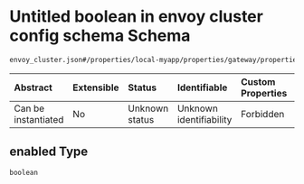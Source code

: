 # Untitled boolean in envoy cluster config schema Schema

```txt
envoy_cluster.json#/properties/local-myapp/properties/gateway/properties/enabled
```



| Abstract            | Extensible | Status         | Identifiable            | Custom Properties | Additional Properties | Access Restrictions | Defined In                                                                |
| :------------------ | :--------- | :------------- | :---------------------- | :---------------- | :-------------------- | :------------------ | :------------------------------------------------------------------------ |
| Can be instantiated | No         | Unknown status | Unknown identifiability | Forbidden         | Allowed               | none                | [envoy\_cluster.json\*](../out/envoy_cluster.json "open original schema") |

## enabled Type

`boolean`
